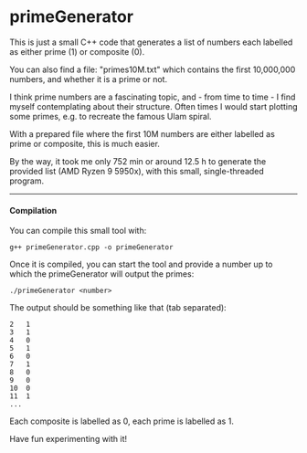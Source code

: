 # primeGenerator

This is just a small C++ code that generates a list of numbers each labelled as either prime (1) or composite (0).

You can also find a file: "primes10M.txt" which contains the first 10,000,000 numbers, and whether it is a prime or not.

I think prime numbers are a fascinating topic, and - from time to time - I find myself contemplating about their structure.
Often times I would start plotting some primes, e.g. to recreate the famous Ulam spiral.

With a prepared file where the first 10M numbers are either labelled as prime or composite, this is much easier.

By the way, it took me only 752 min or around 12.5 h to generate the provided list (AMD Ryzen 9 5950x), with this small, single-threaded program.
____
#### Compilation

You can compile this small tool with:

~~~console
g++ primeGenerator.cpp -o primeGenerator
~~~

Once it is compiled, you can start the tool and provide a number up to which the primeGenerator will output the primes:

~~~console
./primeGenerator <number>
~~~

The output should be something like that (tab separated):

~~~console
2	1
3	1
4	0
5	1
6	0
7	1
8	0
9	0
10	0
11	1
...
~~~

Each composite is labelled as 0, each prime is labelled as 1.


Have fun experimenting with it!
